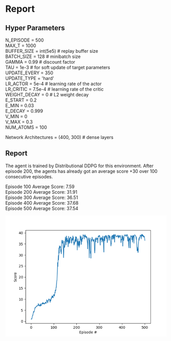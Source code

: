 # Report
## Hyper Parameters

N_EPISODE = 500\
MAX_T = 1000\
BUFFER_SIZE = int(5e5)  # replay buffer size\
BATCH_SIZE = 128  # minibatch size\
GAMMA = 0.99  # discount factor\
TAU = 1e-3  # for soft update of target parameters\
UPDATE_EVERY = 350\
UPDATE_TYPE = 'hard'\
LR_ACTOR = 5e-4  # learning rate of the actor\
LR_CRITIC = 7.5e-4  # learning rate of the critic\
WEIGHT_DECAY = 0  # L2 weight decay\
E_START = 0.2\
E_MIN = 0.03\
E_DECAY = 0.999\
V_MIN = 0\
V_MAX = 0.3\
NUM_ATOMS = 100

Network Architectures = (400, 300) # dense layers

## Report

The agent is trained by Distributional DDPG for this environment. After episode 200, the agents has already got an average score +30 over 100 consecutive episodes.

Episode 100	Average Score: 7.59\
Episode 200	Average Score: 31.91\
Episode 300	Average Score: 36.51\
Episode 400	Average Score: 37.68\
Episode 500	Average Score: 37.54

![report](/assets/report.png)
